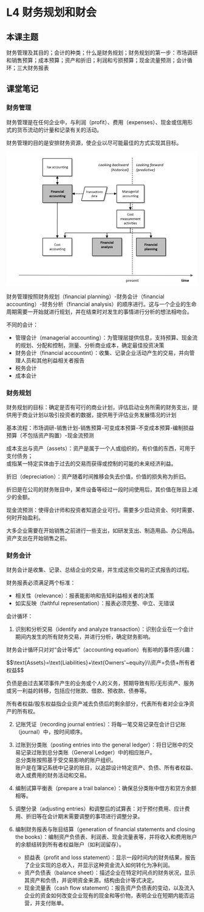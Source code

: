 <h1>L4 财务规划和财会</h1>
<h2>本课主题</h2>
<p>财务管理及其目的；会计的种类；什么是财务规划；财务规划的第一步：市场调研和销售预算；成本预算；资产和折旧；利润和亏损预算；现金流量预测；会计循环；三大财务报表</p>
<h2>课堂笔记</h2>
<h3>财务管理</h3>
<p>财务管理是在任何企业中，与利润（profit）、费用（expenses）、现金或信用形式的货币流动的计量和记录有关的活动。</p>
<p>财务管理的目的是安排财务资源，使企业以尽可能最佳的方式实现其目标。</p>
<p>​<img src="https://raw.githubusercontent.com/AnthonyBvvd/AnthonyBvvd.github.io/main/test/image-20240520231940-90gm4kb.png" alt="image" />​</p>
<p>财务管理按照财务规划（financial planning）-财务会计（financial accounting）-财务分析（financial analysis）的顺序进行。这与一个企业的生命周期需要一开始就进行规划，并在结束时对发生的事情进行分析的想法相吻合。</p>
<p>不同的会计：</p>
<ul>
<li>管理会计（managerial accounting）：为管理层提供信息，支持预算、现金流的规划、分配和控制，测量、分析商业成本，确定最佳投资决策</li>
<li>财务会计（financial accountint）：收集、记录企业活动产生的交易，并向管理人员和其他利益相关者报告</li>
<li>税务会计</li>
<li>成本会计</li>
</ul>
<h3>财务规划</h3>
<p>财务规划的目标：确定是否有可行的商业计划，评估启动业务所需的财务支出，提供用于商业计划以吸引投资者的数据，提供用于评估业务发展情况的计划</p>
<p>基本流程：市场调研-销售计划-销售预算-可变成本预算-不变成本预算-编制损益预算（不包括资产购置）-现金流预测</p>
<p>成本支出与资产（assets）：资产是属于一个人或组织的，有价值的东西，可用于支付债务；<br />
或指某一特定实体由于过去的交易而获得或控制的可能的未来经济利益。</p>
<p>折旧（depreciation）：资产随着时间推移会失去价值，价值的损失称为折旧。</p>
<p>折旧是在公司的财务账目中，某件设备等经过一段时间使用后，其价值在账目上减少的金额。</p>
<p>现金流预测：使得会计师和投资者知道企业可行。需要多少启动资金、何时需要、何时开始盈利。</p>
<p>大多企业需要在开始销售之前进行一些支出，如研发支出、制造用品、办公用品。资产支出在开始销售之前。</p>
<h3>财务会计</h3>
<p>财务会计是收集、记录、总结企业的交易，并生成这些交易的正式报告的过程。</p>
<p>财务报表必须满足两个标准：</p>
<ul>
<li>相关性（relevance）：报表能影响和告知利益相关者的决策</li>
<li>如实反映（faithful representation）：报表必须完整、中立、无错误</li>
</ul>
<p>会计循环：</p>
<ol>
<li>识别和分析交易（identify and analyze transaction）：识别企业在一个会计期间内发生的所有财务交易，并进行分析，确定财务影响。</li>
</ol>
<p>财务会计循环只对对“会计等式”（accounting equation）有影响的事件感兴趣：</p>
$$\text{Assets}=\text{Liabilities}+\text{Owners'~equity}\\资产=负债+所有者权益$$
<p>负债是由过去某项事件产生的业务或个人的义务，预期导致有形/无形资产、服务或另一利益的转移，包括应付账款、借款、预收款、债券等。</p>
<p>所有者权益/股东权益指企业资产减去负债后的剩余部分，代表所有者对企业净资产的所有权。</p>
<ol start="2">
<li>
<p>记账凭证（recording journal entries）：将每一笔交易记录在会计日记账（journal）中，按时间顺序。</p>
</li>
<li>
<p>过账到分类账（posting entries into the general ledger）：将日记账中的交易记录过账到总分类账（General Ledger）中的相应账户。<br />
总分类账按照基于受交易影响的账户组织。<br />
账户是在簿记系统中记录的账目，以追踪设计特定资产、负债、所有者权益、收入或费用的财务活动和交易。</p>
</li>
<li>
<p>编制试算平衡表（prepare a trail balance）：确保总分类账中借方和贷方余额相等。</p>
</li>
<li>
<p>调整分录（adjusting entries）和调整后的试算表：对于预付费用、应计费用、折旧等在会计期末需要调整的事项进行调整分录。</p>
</li>
<li>
<p>编制财务报表与账目结算（generation of financial statements and closing the books）：编制资产负债表、利润表、现金流量表等，并将收入和费用账户的余额结转到所有者权益账户（如利润留存）。</p>
<ul>
<li>损益表（profit and loss statement）：显示一段时间内的财务结果，报告了企业实现的总收入，并显示这种资金流入如何转化为净利润。</li>
<li>资产负债表（balance sheet）：描述企业在特定时间点的财务状况，显示其资产和负债，并说明资金来源。结构由会计等式决定。</li>
<li>现金流量表（cash flow statement）：报告资产负债表的变动，以及流入企业的资金如何改变企业现有的现金和等价物，表明企业在短期内能否运营，并支付账单。</li>
</ul>
</li>
</ol>
